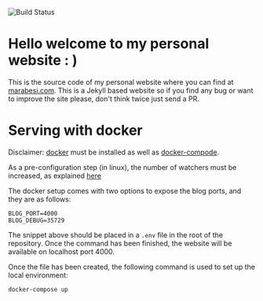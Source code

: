 ![Build Status](https://github.com/marabesi/marabesi.com/actions/workflows/jekyll_deploy.yml/badge.svg?branch=master)

# Hello welcome to my personal website : )

This is the source code of my personal website where you can find
at [marabesi.com](http://marabesi.com). This is a Jekyll based website so if
you find any bug or want to improve the site please, don't think twice just
send a PR.

# Serving with docker

Disclaimer: [docker](https://docs.docker.com/install) must be installed as well
as [docker-compode](https://docs.docker.com/compose/install).

As a pre-configuration step (in linux), the number of watchers must be increased, as explained
[here](https://github.com/guard/listen/wiki/Increasing-the-amount-of-inotify-watchers)


The docker setup comes with two options to expose the blog ports, and they are
as follows:

```
BLOG_PORT=4000
BLOG_DEBUG=35729
```

The snippet above should be placed in a `.env` file in the root of the repository.
Once the command has been finished, the website will be available on localhost
port 4000.

Once the file has been created, the following command is used to set up the
local environment:

```
docker-compose up
```
